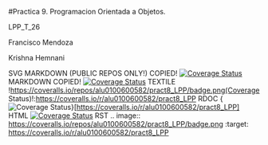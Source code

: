 #Practica 9. Programacion Orientada a Objetos.
 
LPP_T_26

Francisco Mendoza

Krishna Hemnani


SVG MARKDOWN (PUBLIC REPOS ONLY!) COPIED!
[![Coverage Status](https://img.shields.io/coveralls/alu0100600582/pract8_LPP.svg)](https://coveralls.io/r/alu0100600582/pract8_LPP)
MARKDOWN COPIED!
[![Coverage Status](https://coveralls.io/repos/alu0100600582/pract8_LPP/badge.png)](https://coveralls.io/r/alu0100600582/pract8_LPP)
TEXTILE 
!https://coveralls.io/repos/alu0100600582/pract8_LPP/badge.png(Coverage Status)!:https://coveralls.io/r/alu0100600582/pract8_LPP
RDOC 
{<img src="https://coveralls.io/repos/alu0100600582/pract8_LPP/badge.png" alt="Coverage Status" />}[https://coveralls.io/r/alu0100600582/pract8_LPP]
HTML 
<a href='https://coveralls.io/r/alu0100600582/pract8_LPP'><img src='https://coveralls.io/repos/alu0100600582/pract8_LPP/badge.png' alt='Coverage Status' /></a>
RST 
.. image:: https://coveralls.io/repos/alu0100600582/pract8_LPP/badge.png :target: https://coveralls.io/r/alu0100600582/pract8_LPP


